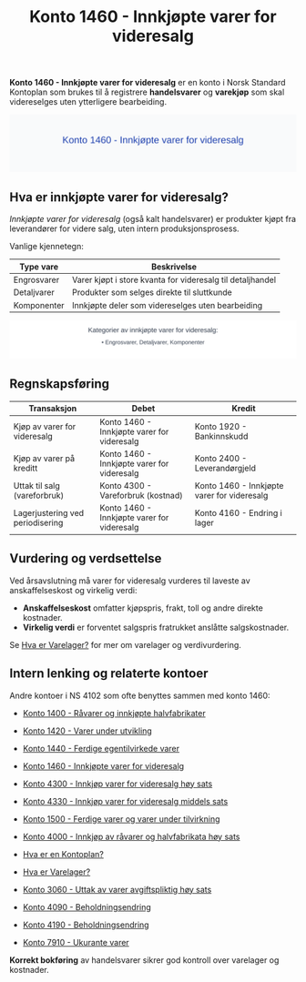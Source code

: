 ﻿---
title: "Konto 1460 - Innkjøpte varer for videresalg"
seoTitle: "Konto 1460 | Innkjøpte varer for videresalg | Kontoplan"
description: '**Konto 1460 - Innkjøpte varer for videresalg** omfatter handelsvarer og varekjøp som skal selges videre uten bearbeiding. Les om lagerføring, vurdering og bokføring.'
summary: "Konto 1460 dekker innkjøpte varer for videresalg. Oppsummerer lagerføring, vurdering og typiske bokføringsposter."
---

**Konto 1460 - Innkjøpte varer for videresalg** er en konto i Norsk Standard Kontoplan som brukes til å registrere **handelsvarer** og **varekjøp** som skal videreselges uten ytterligere bearbeiding.

![Illustrasjon av konto 1460 Innkjøpte varer for videresalg](1460-innkjopte-varer-for-videresalg-image.svg)

## Hva er innkjøpte varer for videresalg?

*Innkjøpte varer for videresalg* (også kalt handelsvarer) er produkter kjøpt fra leverandører for videre salg, uten intern produksjonsprosess.

Vanlige kjennetegn:

| Type vare   | Beskrivelse                                                            |
|-------------|------------------------------------------------------------------------|
| Engrosvarer | Varer kjøpt i store kvanta for videresalg til detaljhandel               |
| Detaljvarer | Produkter som selges direkte til sluttkunde                              |
| Komponenter | Innkjøpte deler som videreselges uten bearbeiding                        |

![Kategorier av innkjøpte varer](1460-kategorier-innkjopte-varer.svg)

## Regnskapsføring

| Transaksjon                          | Debet                                            | Kredit                                    |
|--------------------------------------|--------------------------------------------------|-------------------------------------------|
| Kjøp av varer for videresalg         | Konto 1460 - Innkjøpte varer for videresalg       | Konto 1920 - Bankinnskudd                 |
| Kjøp av varer på kreditt             | Konto 1460 - Innkjøpte varer for videresalg       | Konto 2400 - Leverandørgjeld               |
| Uttak til salg (vareforbruk)         | Konto 4300 - Vareforbruk (kostnad)                | Konto 1460 - Innkjøpte varer for videresalg |
| Lagerjustering ved periodisering     | Konto 1460 - Innkjøpte varer for videresalg       | Konto 4160 - Endring i lager               |

## Vurdering og verdsettelse

Ved årsavslutning må varer for videresalg vurderes til laveste av anskaffelseskost og virkelig verdi:

* **Anskaffelseskost** omfatter kjøpspris, frakt, toll og andre direkte kostnader.
* **Virkelig verdi** er forventet salgspris fratrukket anslåtte salgskostnader.

Se [Hva er Varelager?](/blogs/regnskap/hva-er-varelager "Hva er Varelager? Komplett Guide til Lagerføring og Verdivurdering") for mer om varelager og verdivurdering.

## Intern lenking og relaterte kontoer

Andre kontoer i NS 4102 som ofte benyttes sammen med konto 1460:

* [Konto 1400 - Råvarer og innkjøpte halvfabrikater](/blogs/kontoplan/1400-raavarer-og-innkjopte-halvfabrikater "Konto 1400 - Råvarer og innkjøpte halvfabrikater")
* [Konto 1420 - Varer under utvikling](/blogs/kontoplan/1420-varer-under-utvikling "Konto 1420 - Varer under utvikling")
* [Konto 1440 - Ferdige egentilvirkede varer](/blogs/kontoplan/1440-ferdige-egentilvirkede-varer "Konto 1440 - Ferdige egentilvirkede varer")
* [Konto 1460 - Innkjøpte varer for videresalg](/blogs/kontoplan/1460-innkjopte-varer-for-videresalg "Konto 1460 - Innkjøpte varer for videresalg")
* [Konto 4300 - Innkjøp varer for videresalg høy sats](/blogs/kontoplan/4300-innkjop-varer-for-videresalg-hoy-sats "Konto 4300 - Innkjøp varer for videresalg høy sats")
* [Konto 4330 - Innkjøp varer for videresalg middels sats](/blogs/kontoplan/4330-innkjop-varer-for-videresalg-middels-sats "Konto 4330 - Innkjøp varer for videresalg middels sats")
* [Konto 1500 - Ferdige varer og varer under tilvirkning](/blogs/kontoplan/1500-ferdige-varer-og-varer-under-tilvirkning "Konto 1500 - Ferdige varer og varer under tilvirkning")
* [Konto 4000 - Innkjøp av råvarer og halvfabrikata høy sats](/blogs/kontoplan/4000-innkjop-av-raavarer-og-halvfabrikata-hoy-sats "Konto 4000 - Innkjøp av råvarer og halvfabrikata høy sats")
* [Hva er en Kontoplan?](/blogs/regnskap/hva-er-kontoplan "Hva er en Kontoplan? Komplett Guide til Kontoplaner i Norsk Regnskap")
* [Hva er Varelager?](/blogs/regnskap/hva-er-varelager "Hva er Varelager? Komplett Guide til Lagerføring og Verdivurdering")
* [Konto 3060 - Uttak av varer avgiftspliktig høy sats](/blogs/kontoplan/3060-uttak-av-varer-avgiftspliktig-hoy-sats "Konto 3060 - Uttak av varer avgiftspliktig høy sats")
* [Konto 4090 - Beholdningsendring](/blogs/kontoplan/4090-beholdningsendring "Konto 4090 - Beholdningsendring")

* [Konto 4190 - Beholdningsendring](/blogs/kontoplan/4190-beholdningsendring "Konto 4190 - Beholdningsendring")
* [Konto 7910 - Ukurante varer](/blogs/kontoplan/7910-ukurante-varer "Konto 7910 - Ukurante varer")

**Korrekt bokføring** av handelsvarer sikrer god kontroll over varelager og kostnader.






